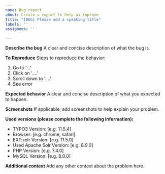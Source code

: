 ```yaml
---
name: Bug report
about: Create a report to help us improve
title: "[BUG] Please add a speaking title"
labels: ''
assignees: ''

---
```


**Describe the bug**
A clear and concise description of what the bug is.

**To Reproduce**
Steps to reproduce the behavior:
1. Go to '...'
2. Click on '....'
3. Scroll down to '....'
4. See error

**Expected behavior**
A clear and concise description of what you expected to happen.

**Screenshots**
If applicable, add screenshots to help explain your problem.

**Used versions (please complete the following information):**
 - TYPO3 Version: [e.g. 11.5.4]
 - Browser: [e.g. chrome, safari]
 - EXT:solr Version: [e.g. 11.5.0]
 - Used Apache Solr Version: [e.g. 8.9.0]
 - PHP Version: [e.g. 7.4.0]
 - MySQL Version: [e.g. 8.0.0]

**Additional context**
Add any other context about the problem here.
